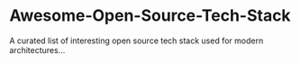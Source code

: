 # Awesome-Open-Source-Tech-Stack
A curated list of interesting open source tech stack used for modern architectures...
